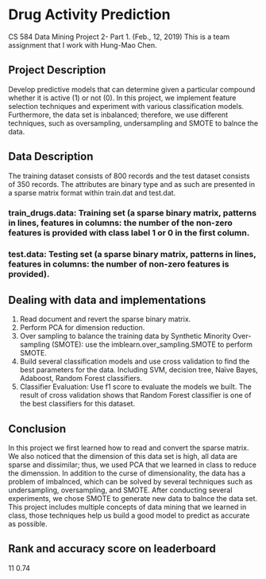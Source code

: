 # Drug Activity Prediction

CS 584 Data Mining Project 2- Part 1. (Feb., 12, 2019)
This is a team assignment that I work with Hung-Mao Chen.


## Project Description
Develop predictive models that can determine given a particular compound whether it is active (1) or not (0).
In this project, we implement feature selection techniques and experiment with various classification models. Furthermore, the data set is inbalanced; therefore, we use different techniques, such as oversampling, undersampling and SMOTE to balnce the data. 

## Data Description
The training dataset consists of 800 records and the test dataset consists of 350 records.
The attributes are binary type and as such are presented in a sparse matrix format within train.dat and test.dat.

### train_drugs.data: Training set (a sparse binary matrix, patterns in lines, features in columns: the number of the non-zero features is provided with class label 1 or 0 in the first column.

### test.data: Testing set (a sparse binary matrix, patterns in lines, features in columns: the number of non-zero features is provided).


## Dealing with data and implementations

1. Read document and revert the sparse binary matrix.
2.	Perform PCA for dimension reduction.
3. Over sampling to balance the training data by Synthetic Minority Over-sampling (SMOTE): use the imblearn.over_sampling.SMOTE to perform SMOTE.
4.	Build several classification models and use cross validation to find the best parameters for the data. Including SVM, decision tree, Naïve Bayes, Adaboost, Random Forest classifiers.
5.	Classifier Evaluation: Use f1 score to evaluate the models we built. The result of cross validation shows that Random Forest classifier is one of the best classifiers for this dataset.

## Conclusion
In this project we first learned how to read and convert the sparse matrix. We also noticed that the dimension of this data set is high, all data are sparse and dissimilar; thus, we used PCA that we learned in class to reduce the dimenssion.
In addition to the curse of dimensionality, the data has a problem of imbalnced, which can be solved by several techniques such as undersampling, oversampling, and SMOTE. After conducting several experiments, we chose SMOTE to generate new data to balnce the data set.
This project includes multiple concepts of data mining that we learned in class, those techniques help us build a good model to predict as accurate as possible. 

## Rank and accuracy score on leaderboard
11
0.74

